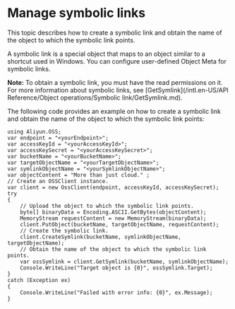 # Manage symbolic links

This topic describes how to create a symbolic link and obtain the name of the object to which the symbolic link points.

A symbolic link is a special object that maps to an object similar to a shortcut used in Windows. You can configure user-defined Object Meta for symbolic links.

**Note:** To obtain a symbolic link, you must have the read permissions on it. For more information about symbolic links, see [GetSymlink](/intl.en-US/API Reference/Object operations/Symbolic link/GetSymlink.md).

The following code provides an example on how to create a symbolic link and obtain the name of the object to which the symbolic link points:

```
using Aliyun.OSS;
var endpoint = "<yourEndpoint>";
var accessKeyId = "<yourAccessKeyId>";
var accessKeySecret = "<yourAccessKeySecret>";
var bucketName = "<yourBucketName>";
var targetObjectName = "<yourTargetObjectName>";
var symlinkObjectName = "<yourSymlinkObjectName>";
var objectContent = "More than just cloud." ;
// Create an OSSClient instance.
var client = new OssClient(endpoint, accessKeyId, accessKeySecret);
try
{
    // Upload the object to which the symbolic link points.
    byte[] binaryData = Encoding.ASCII.GetBytes(objectContent);
    MemoryStream requestContent = new MemoryStream(binaryData);
    client.PutObject(bucketName, targetObjectName, requestContent);
    // Create the symbolic link.
    client.CreateSymlink(bucketName, symlinkObjectName, targetObjectName);
    // Obtain the name of the object to which the symbolic link points.
    var ossSymlink = client.GetSymlink(bucketName, symlinkObjectName);
    Console.WriteLine("Target object is {0}", ossSymlink.Target);
}
catch (Exception ex)
{
    Console.WriteLine("Failed with error info: {0}", ex.Message);
}
```


